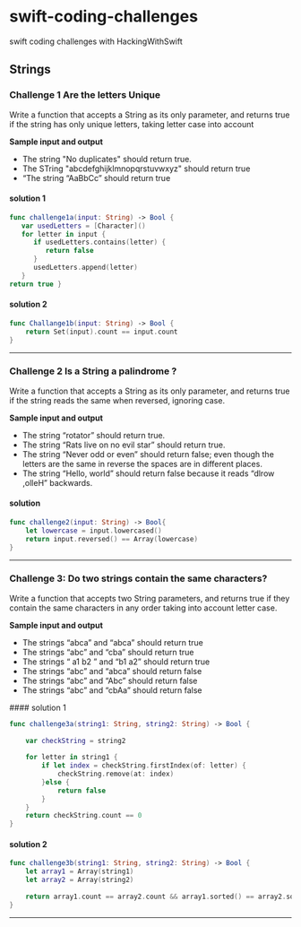 # swift-coding-challenges
swift coding challenges with HackingWithSwift 

## Strings
### Challenge 1 Are the letters Unique
<p>Write a function that accepts a String as its only parameter, and returns true if the string has only unique letters, taking letter case into account</p>
<p><b>Sample input and output</b></p>
<ul>
  <li> The string "No duplicates" should return true.</li>
  <li> The STring "abcdefghijklmnopqrstuvwxyz" should return true</li>
  <li>“The string “AaBbCc” should return true</li>
</ul>

#### solution 1 

```swift
func challenge1a(input: String) -> Bool {
   var usedLetters = [Character]()
   for letter in input {
      if usedLetters.contains(letter) {
         return false
      }
      usedLetters.append(letter)
   }
return true }
```
#### solution 2 
```swift
func Challange1b(input: String) -> Bool {
    return Set(input).count == input.count
}
```

-----

### Challenge 2 Is a String a palindrome ?
Write a function that accepts a String as its only parameter, and returns true if the string
reads the same when reversed, ignoring case.
<p><b>Sample input and output</b></p>
<ul> 
  <li>The string “rotator” should return true. </li>
  <li>The string “Rats live on no evil star” should return true. </li>
  <li>The string “Never odd or even” should return false; even though the letters are the
same in reverse the spaces are in different places. </li>
  <li> The string “Hello, world” should return false because it reads “dlrow ,olleH”
backwards.</li>
</ul>

#### solution 

```swift
func challenge2(input: String) -> Bool{
    let lowercase = input.lowercased()
    return input.reversed() == Array(lowercase)
}
```
-----
### Challenge 3: Do two strings contain the same characters?
Write a function that accepts two String parameters, and returns true if they contain the same characters in any order taking into account letter case.
<p><b>Sample input and output</b></p>
<ul>
  <li> The strings “abca” and “abca” should return true</li>
  <li> The strings “abc” and “cba” should return true</li>
  <li>The strings “ a1 b2 ” and “b1 a2” should return true</li>
  <li>The strings “abc” and “abca” should return false</li>
  <li>The strings “abc” and “Abc” should return false</li>
  <li> The strings “abc” and “cbAa” should return false</li>
</ul>
#### solution 1 

```swift
func challenge3a(string1: String, string2: String) -> Bool {
     
    var checkString = string2
    
    for letter in string1 {
        if let index = checkString.firstIndex(of: letter) {
            checkString.remove(at: index)
        }else {
            return false
        }
    }
    return checkString.count == 0
}
```
#### solution 2 
```swift
func challenge3b(string1: String, string2: String) -> Bool {
    let array1 = Array(string1)
    let array2 = Array(string2)
    
    return array1.count == array2.count && array1.sorted() == array2.sorted()
}
```
------

    
    
